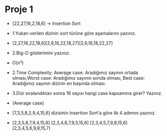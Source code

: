 # Proje 1
* [22,27,16,2,18,6] -> Insertion Sort

* 1.Yukarı verilen dizinin sort türüne göre aşamalarını yazınız.

* [2,27,16,22,18,6][2,6,16,22,18,27][2,6,16,18,22,27]

* 2.Big-O gösterimini yazınız.

* O(n²)

* 2.Time Complexity: Average case: Aradığımız sayının ortada olması,Worst case: Aradığımız sayının sonda olması, Best case: Aradığımız sayının dizinin en başında olması.

* 3.Dizi sıralandıktan sonra 18 sayısı hangi case kapsamına girer? Yazınız.

* (Average case)

* [7,3,5,8,2,9,4,15,6] dizisinin Insertion Sort'a göre ilk 4 adımını yazınız.

* [2,3,5,8,7,9,4,15,6] [2,3,4,8,7,9,5,15,6] [2,3,4,5,7,9,8,15,6] [2,3,4,5,6,9,8,15,7]   